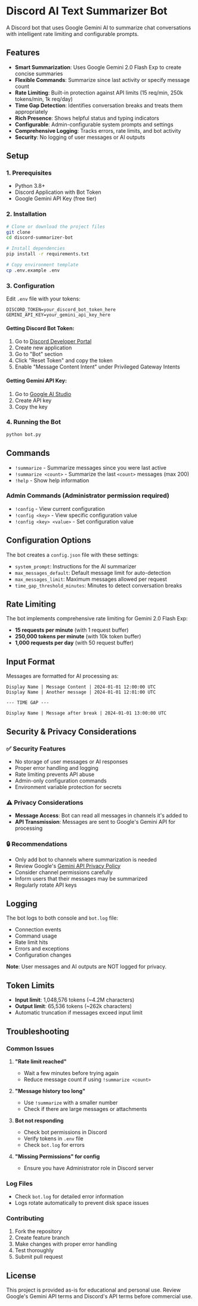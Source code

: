 # Discord AI Text Summarizer Bot

A Discord bot that uses Google Gemini AI to summarize chat conversations with intelligent rate limiting and configurable prompts.

## Features

- **Smart Summarization**: Uses Google Gemini 2.0 Flash Exp to create concise summaries
- **Flexible Commands**: Summarize since last activity or specify message count
- **Rate Limiting**: Built-in protection against API limits (15 req/min, 250k tokens/min, 1k req/day)
- **Time Gap Detection**: Identifies conversation breaks and treats them appropriately
- **Rich Presence**: Shows helpful status and typing indicators
- **Configurable**: Admin-configurable system prompts and settings
- **Comprehensive Logging**: Tracks errors, rate limits, and bot activity
- **Security**: No logging of user messages or AI outputs

## Setup

### 1. Prerequisites
- Python 3.8+
- Discord Application with Bot Token
- Google Gemini API Key (free tier)

### 2. Installation

```bash
# Clone or download the project files
git clone
cd discord-summarizer-bot

# Install dependencies
pip install -r requirements.txt

# Copy environment template
cp .env.example .env
```

### 3. Configuration

Edit `.env` file with your tokens:
```env
DISCORD_TOKEN=your_discord_bot_token_here
GEMINI_API_KEY=your_gemini_api_key_here
```

#### Getting Discord Bot Token:
1. Go to [Discord Developer Portal](https://discord.com/developers/applications)
2. Create new application
3. Go to "Bot" section
4. Click "Reset Token" and copy the token
5. Enable "Message Content Intent" under Privileged Gateway Intents

#### Getting Gemini API Key:
1. Go to [Google AI Studio](https://aistudio.google.com/app/apikey)
2. Create API key
3. Copy the key

### 4. Running the Bot

```bash
python bot.py
```

## Commands

- `!summarize` - Summarize messages since you were last active
- `!summarize <count>` - Summarize the last `<count>` messages (max 200)
- `!help` - Show help information

### Admin Commands (Administrator permission required)
- `!config` - View current configuration
- `!config <key>` - View specific configuration value
- `!config <key> <value>` - Set configuration value

## Configuration Options

The bot creates a `config.json` file with these settings:

- `system_prompt`: Instructions for the AI summarizer
- `max_messages_default`: Default message limit for auto-detection
- `max_messages_limit`: Maximum messages allowed per request
- `time_gap_threshold_minutes`: Minutes to detect conversation breaks

## Rate Limiting

The bot implements comprehensive rate limiting for Gemini 2.0 Flash Exp:
- **15 requests per minute** (with 1 request buffer)
- **250,000 tokens per minute** (with 10k token buffer)
- **1,000 requests per day** (with 50 request buffer)

## Input Format

Messages are formatted for AI processing as:
```
Display Name | Message Content | 2024-01-01 12:00:00 UTC
Display Name | Another message | 2024-01-01 12:01:00 UTC

--- TIME GAP ---

Display Name | Message after break | 2024-01-01 13:00:00 UTC
```

## Security & Privacy Considerations

### ✅ Security Features
- No storage of user messages or AI responses
- Proper error handling and logging
- Rate limiting prevents API abuse
- Admin-only configuration commands
- Environment variable protection for secrets

### ⚠️ Privacy Considerations
- **Message Access**: Bot can read all messages in channels it's added to
- **API Transmission**: Messages are sent to Google's Gemini API for processing

### 🔒 Recommendations
- Only add bot to channels where summarization is needed
- Review Google's [Gemini API Privacy Policy](https://ai.google.dev/terms)
- Consider channel permissions carefully
- Inform users that their messages may be summarized
- Regularly rotate API keys

## Logging

The bot logs to both console and `bot.log` file:
- Connection events
- Command usage
- Rate limit hits
- Errors and exceptions
- Configuration changes

**Note**: User messages and AI outputs are NOT logged for privacy.

## Token Limits

- **Input limit**: 1,048,576 tokens (~4.2M characters)
- **Output limit**: 65,536 tokens (~262k characters)
- Automatic truncation if messages exceed input limit

## Troubleshooting

### Common Issues

1. **"Rate limit reached"**
   - Wait a few minutes before trying again
   - Reduce message count if using `!summarize <count>`

2. **"Message history too long"**
   - Use `!summarize` with a smaller number
   - Check if there are large messages or attachments

3. **Bot not responding**
   - Check bot permissions in Discord
   - Verify tokens in `.env` file
   - Check `bot.log` for errors

4. **"Missing Permissions" for config**
   - Ensure you have Administrator role in Discord server

### Log Files
- Check `bot.log` for detailed error information
- Logs rotate automatically to prevent disk space issues

### Contributing
1. Fork the repository
2. Create feature branch
3. Make changes with proper error handling
4. Test thoroughly
5. Submit pull request

## License

This project is provided as-is for educational and personal use. Review Google's Gemini API terms and Discord's API terms before commercial use.
